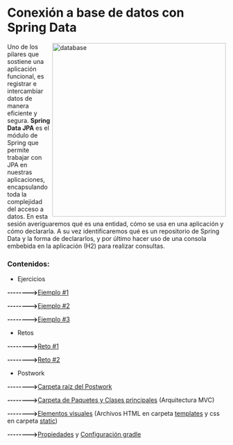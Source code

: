 # Conexión a base de datos con Spring Data

<img align="right" src="https://blog.mailup.es/wp-content/uploads/2022/10/Copertina-Blog-Settembre_2022-800x450.png" alt="database" width="400"/>

Uno de los pilares que sostiene una aplicación funcional, es registrar
e intercambiar datos de manera eficiente y segura.
**Spring Data JPA** es el módulo de Spring que permite trabajar con JPA
en nuestras aplicaciones, encapsulando toda la complejidad del acceso
a datos. En esta sesión averiguaremos qué es una entidad, cómo se usa en una aplicación y cómo declararla.
A su vez identificaremos qué es un repositorio de Spring Data y la forma de declararlos, y por
último hacer uso de una consola embebida en la aplicación (H2) para realizar consultas.

### Contenidos:

<ul>
<li> Ejercicios</li>
</ul>

<strong>--------></strong>[Ejemplo #1](./Ejercicios/Ejemplo%201.md)

<strong>--------></strong>[Ejemplo #2](./Ejercicios/Ejemplo%202.md)

<strong>--------></strong>[Ejemplo #3](./Ejercicios/Ejemplo%203.md)

<ul>
<li> Retos</li>
</ul>

<strong>--------></strong>[Reto #1](./Retos/Reto01.md)

<strong>--------></strong>[Reto #2](./Retos/Reto02.md)

<ul>
<li> Postwork</li>
</ul>


<strong>--------></strong>[Carpeta raíz del Postwork](./Postwork)

<strong>--------></strong>[Carpeta de Paquetes y Clases principales](./Postwork/src/main/java/org/bedu/java/backend/sesion8) (Arquitectura MVC)

<strong>--------></strong>[Elementos visuales](./Postwork/src/main/resources) (Archivos HTML en carpeta [templates](./Postwork/src/main/resources/templates) y css en carpeta [static](./Postwork/src/main/resources/static))

<strong>--------></strong>[Propiedades](./Postwork/src/main/resources/application.properties) y [Configuración gradle](./Postwork/build.gradle)